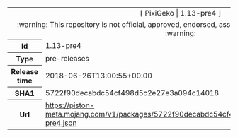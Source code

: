 <html><table>
<tr><td colspan="2" align="center"><img width="0" height="0"><br/>⌈ PixiGeko | 1.13-pre4 ⌋<br/><img width="0" height="0"></td></tr>
<tr><td colspan="2" align="center"><img width="0" height="0"><br/>
:warning: This repository is not official, approved, endorsed, associated or connected with Mojang :warning:
<br/><img width="0" height="0"></td></tr>
<tr><th>Id</th><td>1.13-pre4</td></tr>
<tr><th>Type</th><td>pre-releases</td></tr>
<tr><th>Release time</th><td>2018-06-26T13:00:55+00:00</td></tr>
<tr><th>SHA1</th><td>5722f90decabdc54cf498d5c2e27e3a094c14018</td></tr>
<tr><th>Url</th><td><a href="https://piston-meta.mojang.com/v1/packages/5722f90decabdc54cf498d5c2e27e3a094c14018/1.13-pre4.json">https://piston-meta.mojang.com/v1/packages/5722f90decabdc54cf498d5c2e27e3a094c14018/1.13-pre4.json</a></td></tr>